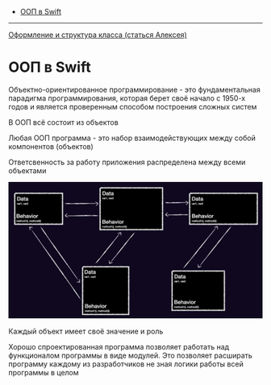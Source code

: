 <!-- Урок 6. ООП в Swift -->

- [ООП в Swift](#ооп-в-swift)
---
[Оформление и структура класса (статься Алексея)](https://debash.medium.com/%D0%BE%D1%84%D0%BE%D1%80%D0%BC%D0%BB%D0%B5%D0%BD%D0%B8%D0%B5-%D0%B8-%D1%81%D1%82%D1%80%D1%83%D0%BA%D1%82%D1%83%D1%80%D0%B0-%D0%BA%D0%BB%D0%B0%D1%81%D1%81%D0%B0-3dc2f150c051)
# ООП в Swift

Объектно-ориентированное программирование - это фундаментальная парадигма программирования, которая берет своё начало с 1950-х годов и является проверенным способом построения сложных систем

В ООП всё состоит из объектов

Любая ООП программа - это набор взаимодействующих между собой компонентов (объектов) 

Ответсвенность за работу приложения распределена между всеми объектами

<img src="contents/ооп.png" alt="drawing" width="700"/>

Каждый объект имеет своё значение и роль

Хорошо спроектированная программа позволяет работать над функционалом программы в виде модулей. Это позволяет расширать программу каждому из разработчиков не зная логики работы всей программы в целом

